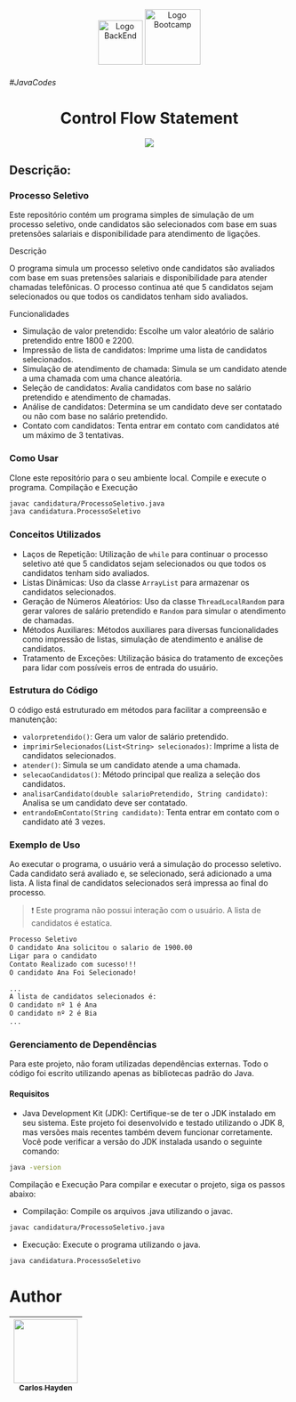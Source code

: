 <div align="center">
<img src="https://hermes.dio.me/tracks/a039b34c-7aa8-4a3d-b765-07c8c837f67a.png" alt="Logo BackEnd" width="80">

<img src="https://encrypted-tbn0.gstatic.com/images?q=tbn:ANd9GcSCcxkA70BX5H1N1FFSkncQ-InOpqloUVZLcA&usqp=CAU" alt="Logo Bootcamp" width="100">
</div>

###### #JavaCodes



<h1 align="center"> Control Flow Statement </h1>



<p align="center">
<img src="http://img.shields.io/static/v1?label=STATUS&message=EM%20CONCLUÍDO&color=GREEN&style=for-the-badge"/>
</p>

## Descrição:

### Processo Seletivo

Este repositório contém um programa simples de simulação de um processo seletivo, onde candidatos são selecionados com base em suas pretensões salariais e disponibilidade para atendimento de ligações.

Descrição

O programa simula um processo seletivo onde candidatos são avaliados com base em suas pretensões salariais e disponibilidade para atender chamadas telefônicas. O processo continua até que 5 candidatos sejam selecionados ou que todos os candidatos tenham sido avaliados.

Funcionalidades

- Simulação de valor pretendido: Escolhe um valor aleatório de salário pretendido entre 1800 e 2200.
- Impressão de lista de candidatos: Imprime uma lista de candidatos selecionados.
- Simulação de atendimento de chamada: Simula se um candidato atende a uma chamada com uma chance aleatória.
- Seleção de candidatos: Avalia candidatos com base no salário pretendido e atendimento de chamadas.
- Análise de candidatos: Determina se um candidato deve ser contatado ou não com base no salário pretendido.
- Contato com candidatos: Tenta entrar em contato com candidatos até um máximo de 3 tentativas.

### Como Usar

Clone este repositório para o seu ambiente local.
Compile e execute o programa.
Compilação e Execução
``` bash
javac candidatura/ProcessoSeletivo.java
java candidatura.ProcessoSeletivo
```

### Conceitos Utilizados

- Laços de Repetição: Utilização de `while` para continuar o processo seletivo até que 5 candidatos sejam selecionados ou que todos os candidatos tenham sido avaliados.
- Listas Dinâmicas: Uso da classe `ArrayList` para armazenar os candidatos selecionados.
- Geração de Números Aleatórios: Uso da classe `ThreadLocalRandom` para gerar valores de salário pretendido e `Random` para simular o atendimento de chamadas.
- Métodos Auxiliares: Métodos auxiliares para diversas funcionalidades como impressão de listas, simulação de atendimento e análise de candidatos.
- Tratamento de Exceções: Utilização básica do tratamento de exceções para lidar com possíveis erros de entrada do usuário.

### Estrutura do Código

O código está estruturado em métodos para facilitar a compreensão e manutenção:

- `valorpretendido()`: Gera um valor de salário pretendido.
- `imprimirSelecionados(List<String> selecionados)`: Imprime a lista de candidatos selecionados.
- `atender()`: Simula se um candidato atende a uma chamada.
- `selecaoCandidatos()`: Método principal que realiza a seleção dos candidatos.
- `analisarCandidato(double salarioPretendido, String candidato)`: Analisa se um candidato deve ser contatado.
- `entrandoEmContato(String candidato)`: Tenta entrar em contato com o candidato até 3 vezes.

### Exemplo de Uso

Ao executar o programa, o usuário verá a simulação do processo seletivo. Cada candidato será avaliado e, se selecionado, será adicionado a uma lista. A lista final de candidatos selecionados será impressa ao final do processo.

> ❗️
> Este programa não possui interação com o usuário.
> A lista de candidatos é estatíca.

``` bash
Processo Seletivo
O candidato Ana solicitou o salario de 1900.00
Ligar para o candidato
Contato Realizado com sucesso!!!
O candidato Ana Foi Selecionado!

...
A lista de candidatos selecionados é: 
O candidato nº 1 é Ana
O candidato nº 2 é Bia
...
```

### Gerenciamento de Dependências

Para este projeto, não foram utilizadas dependências externas. Todo o código foi escrito utilizando apenas as bibliotecas padrão do Java.

#### Requisitos
- Java Development Kit (JDK): Certifique-se de ter o JDK instalado em seu sistema. Este projeto foi desenvolvido e testado utilizando o JDK 8, mas versões mais recentes também devem funcionar corretamente.
Você pode verificar a versão do JDK instalada usando o seguinte comando:

``` bash
java -version
```

Compilação e Execução
Para compilar e executar o projeto, siga os passos abaixo:

- Compilação: Compile os arquivos .java utilizando o javac.
```bash
javac candidatura/ProcessoSeletivo.java
```
- Execução: Execute o programa utilizando o java.
``` bash
java candidatura.ProcessoSeletivo
```


# Author

| [<img src="https://avatars.githubusercontent.com/u/79289647?v=4" width=115><br><sub>Carlos Hayden</sub>](https://github.com/JunhaumHayden) |
| :---: |